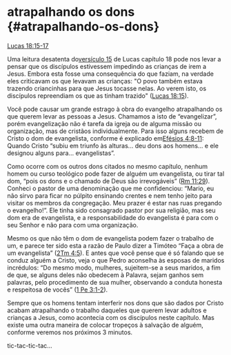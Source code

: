 # **atrapalhando os dons** {#atrapalhando-os-dons}

[Lucas 18:15-17](http://bibliaonline.com.br/acf/lc/18/15-17)

Uma leitura desatenta do[versículo 15](http://bibliaonline.com.br/acf/lc/18/15) de Lucas capítulo 18 pode nos levar a pensar que os discípulos estivessem impedindo as crianças de irem a Jesus. Embora esta fosse uma consequência do que faziam, na verdade eles criticavam os que levavam as crianças: &quot;O povo também estava trazendo criancinhas para que Jesus tocasse nelas. Ao verem isto, os discípulos repreendiam os que as tinham trazido&quot; ([Lucas 18:15](http://bibliaonline.com.br/acf/lc/18/15)).

Você pode causar um grande estrago à obra do evangelho atrapalhando os que querem levar as pessoas a Jesus. Chamamos a isto de “evangelizar”, porém evangelização não é tarefa da igreja ou de alguma missão ou organização, mas de cristãos individualmente. Para isso alguns recebem de Cristo o dom de evangelista, conforme é explicado em[Efésios 4:8-11](http://bibliaonline.com.br/acf/ef/4/8-11): Quando Cristo “subiu em triunfo às alturas... deu dons aos homens... e ele designou alguns para... evangelistas”.

Como ocorre com os outros dons citados no mesmo capítulo, nenhum homem ou curso teológico pode fazer de alguém um evangelista, ou tirar tal dom, “pois os dons e o chamado de Deus são irrevogáveis” ([Rm 11:29](http://bibliaonline.com.br/acf/rm/11/29)). Conheci o pastor de uma denominação que me confidenciou: “Mario, eu não sirvo para ficar no púlpito ensinando crentes e nem tenho jeito para visitar os membros da congregação. Meu prazer é estar nas ruas pregando o evangelho!”. Ele tinha sido consagrado pastor por sua religião, mas seu dom era de evangelista, e a responsabilidade do evangelista é para com o seu Senhor e não para com uma organização.

Mesmo os que não têm o dom de evangelista podem fazer o trabalho de um, e parece ter sido esta a razão de Paulo dizer a Timóteo “Faça a obra de um evangelista” ([2Tm 4:5](http://bibliaonline.com.br/acf/2tm/4/5)). E antes que você pense que é só falando que se conduz alguém a Cristo, veja o que Pedro aconselha às esposas de maridos incrédulos: “Do mesmo modo, mulheres, sujeitem-se a seus maridos, a fim de que, se alguns deles não obedecem à Palavra, sejam ganhos sem palavras, pelo procedimento de sua mulher, observando a conduta honesta e respeitosa de vocês” ([1 Pe 3:1-2](http://bibliaonline.com.br/acf/1pe/3/1-2)).

Sempre que os homens tentam interferir nos dons que são dados por Cristo acabam atrapalhando o trabalho daqueles que querem levar adultos e crianças a Jesus, como acontecia com os discípulos neste capítulo. Mas existe uma outra maneira de colocar tropeços à salvação de alguém, conforme veremos nos próximos 3 minutos.

tic-tac-tic-tac...